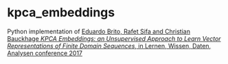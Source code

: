 # kpca_embeddings
Python implementation of [Eduardo Brito, Rafet Sifa and Christian Bauckhage
<i>KPCA Embeddings: an Unsupervised Approach to Learn Vector Representations of Finite Domain Sequences</i>, in Lernen, Wissen, Daten, Analysen conference 2017 ](http://arxiv.org/abs/1412.6623)
